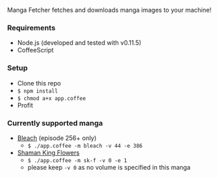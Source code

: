 Manga Fetcher fetches and downloads manga images to your machine!

### Requirements

- Node.js (developed and tested with v0.11.5)
- CoffeeScript

### Setup
- Clone this repo
- `$ npm install`
- `$ chmod a+x app.coffee`
- Profit

### Currently supported manga
- [Bleach](http://mangafox.me/manga/bleach/) (episode 256+ only)
  - `$ ./app.coffee -m bleach -v 44 -e 386`
- [Shaman King Flowers](http://www.mangahere.com/manga/shaman_king_flowers/)
  - `$ ./app.coffee -m sk-f -v 0 -e 1`
  - please keep `-v 0` as no volume is specified in this manga
